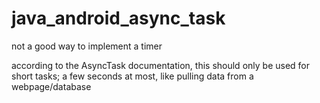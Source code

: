 # java_android_async_task
not a good way to implement a timer

according to the AsyncTask documentation, this should only be used for short tasks; 
a few seconds at most, like pulling data from a webpage/database
